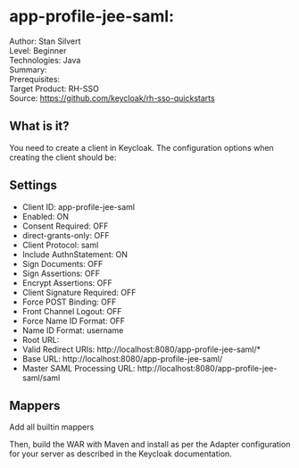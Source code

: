 # app-profile-jee-saml: 

Author: Stan Silvert  
Level: Beginner  
Technologies: Java  
Summary:   
Prerequisites:  
Target Product: RH-SSO  
Source: <https://github.com/keycloak/rh-sso-quickstarts>  

What is it?
-----------

You need to create a client in Keycloak. The configuration options when creating the client should be:

Settings
-----------
* Client ID: app-profile-jee-saml
* Enabled: ON
* Consent Required: OFF
* direct-grants-only: OFF
* Client Protocol: saml
* Include AuthnStatement: ON
* Sign Documents: OFF
* Sign Assertions: OFF
* Encrypt Assertions: OFF
* Client Signature Required: OFF
* Force POST Binding: OFF
* Front Channel Logout: OFF
* Force Name ID Format: OFF
* Name ID Format: username
* Root URL: <blank>
* Valid Redirect URIs: http://localhost:8080/app-profile-jee-saml/*
* Base URL: http://localhost:8080/app-profile-jee-saml/
* Master SAML Processing URL: http://localhost:8080/app-profile-jee-saml/saml

Mappers
------------
Add all builtin mappers

Then, build the WAR with Maven and install as per the Adapter configuration for your server as described in the Keycloak documentation.
